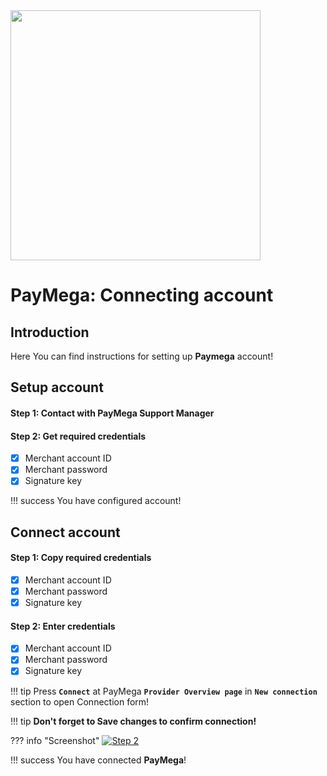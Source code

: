 <img src="https://static.openfintech.io/payment_providers/paymega/logo.svg?w=400" width="400px">

# PayMega: Connecting account

## Introduction

Here You can find  instructions for setting up **Paymega**  account!

## Setup account

#### Step 1: Contact with PayMega Support Manager

#### Step 2: Get required credentials

- [x]  Merchant account ID
- [x]  Merchant password
- [x]  Signature key

!!! success
    You have configured account!
    
## Connect account

#### Step 1: Copy required credentials

- [x]  Merchant account ID
- [x]  Merchant password
- [x]  Signature key

#### Step 2: Enter credentials

- [x]  Merchant account ID
- [x]  Merchant password
- [x]  Signature key

!!! tip
    Press **```Connect```** at PayMega **```Provider Overview page```** in **```New connection```** section to open Connection form!

!!! tip
    **Don't forget to Save changes to confirm connection!**

??? info "Screenshot"
    [![Step 2](images/paymega-step_connect.png)](images/paymega-step_connect.png)


!!! success
    You have connected **PayMega**!